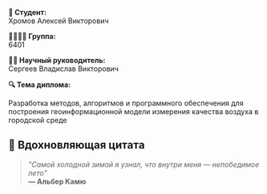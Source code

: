**👤 Студент:**  
Хромов Алексей Викторович

**👨‍👩‍👧‍👦 Группа:**  
6401

**👨‍🏫 Научный руководитель:**  
Сергеев Владислав Викторович

**🔍 Тема диплома:**

Разработка методов, алгоритмов и программного обеспечения для построения геоинформационной модели измерения качества воздуха в городской среде

## 💫 Вдохновляющая цитата

> *"Самой холодной зимой я узнал, что внутри меня — непобедимое лето"*  
> **— Альбер Камю**
